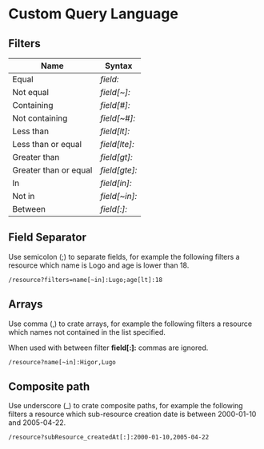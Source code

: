 # Custom Query Language

## Filters


Name                      | Syntax
--------------------------|-----------
Equal                     | *field:*
Not equal                 | *field[~]:*
Containing                | *field[#]:*
Not containing            | *field[~#]:*
Less than                 | *field[lt]:*
Less than or equal        | *field[lte]:*
Greater than              | *field[gt]:*
Greater than or equal     | *field[gte]:*
In                        | *field[in]:*
Not in                    | *field[~in]:*
Between                   | *field[:]:*

## Field Separator

Use semicolon (;) to separate fields, for example the following filters a 
resource which name is Logo and age is lower than 18.

```HTTP
/resource?filters=name[~in]:Lugo;age[lt]:18
```

## Arrays

Use comma (,) to crate arrays, for example the following filters a resource
which names not contained in the list specified.

When used with between filter **field[:]:** commas are ignored.

```HTTP
/resource?name[~in]:Higor,Lugo
```

## Composite path

Use underscore (_) to crate composite paths, for example the following filters
a resource which sub-resource creation date is between 2000-01-10 and 
2005-04-22.

```HTTP
/resource?subResource_createdAt[:]:2000-01-10,2005-04-22
```
